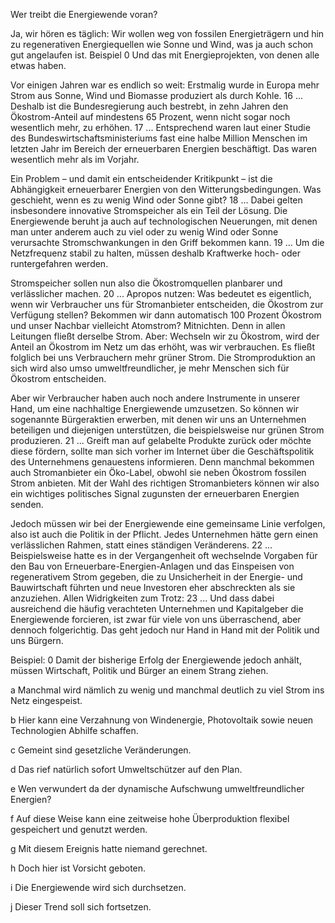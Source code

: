 Wer treibt die Energiewende voran?

Ja, wir hören es täglich: Wir wollen weg von fossilen Energieträgern und hin zu regenerativen Energiequellen wie Sonne und Wind, was ja auch schon gut angelaufen ist. Beispiel 0 Und das mit Energieprojekten, von denen alle etwas haben.

Vor einigen Jahren war es endlich so weit: Erstmalig wurde in Europa mehr Strom aus Sonne, Wind und Biomasse produziert als durch Kohle. 16 ... Deshalb ist die Bundesregierung auch bestrebt, in zehn Jahren den Ökostrom-Anteil auf mindestens 65 Prozent, wenn nicht sogar noch wesentlich mehr, zu erhöhen. 17 ... Entsprechend waren laut einer Studie des Bundeswirtschaftsministeriums fast eine halbe Million Menschen im letzten Jahr im Bereich der erneuerbaren Energien beschäftigt. Das waren wesentlich mehr als im Vorjahr.

Ein Problem – und damit ein entscheidender Kritikpunkt – ist die Abhängigkeit erneuerbarer Energien von den Witterungsbedingungen. Was geschieht, wenn es zu wenig Wind oder Sonne gibt? 18 ... Dabei gelten insbesondere innovative Stromspeicher als ein Teil der Lösung. Die Energiewende beruht ja auch auf technologischen Neuerungen, mit denen man unter anderem auch zu viel oder zu wenig Wind oder Sonne verursachte Stromschwankungen in den Griff bekommen kann. 19 ... Um die Netzfrequenz stabil zu halten, müssen deshalb Kraftwerke hoch- oder runtergefahren werden.

Stromspeicher sollen nun also die Ökostromquellen planbarer und verlässlicher machen. 20 ... Apropos nutzen: Was bedeutet es eigentlich, wenn wir Verbraucher uns für Stromanbieter entscheiden, die Ökostrom zur Verfügung stellen? Bekommen wir dann automatisch 100 Prozent Ökostrom und unser Nachbar vielleicht Atomstrom? Mitnichten. Denn in allen Leitungen fließt derselbe Strom. Aber: Wechseln wir zu Ökostrom, wird der Anteil an Ökostrom im Netz um das erhöht, was wir verbrauchen. Es fließt folglich bei uns Verbrauchern mehr grüner Strom. Die Stromproduktion an sich wird also umso umweltfreundlicher, je mehr Menschen sich für Ökostrom entscheiden.

Aber wir Verbraucher haben auch noch andere Instrumente in unserer Hand, um eine nachhaltige Energiewende umzusetzen. So können wir sogenannte Bürgeraktien erwerben, mit denen wir uns an Unternehmen beteiligen und diejenigen unterstützen, die beispielsweise nur grünen Strom produzieren. 21 ... Greift man auf gelabelte Produkte zurück oder möchte diese fördern, sollte man sich vorher im Internet über die Geschäftspolitik des Unternehmens genauestens informieren. Denn manchmal bekommen auch Stromanbieter ein Öko-Label, obwohl sie neben Ökostrom fossilen Strom anbieten. Mit der Wahl des richtigen Stromanbieters können wir also ein wichtiges politisches Signal zugunsten der erneuerbaren Energien senden.

Jedoch müssen wir bei der Energiewende eine gemeinsame Linie verfolgen, also ist auch die Politik in der Pflicht. Jedes Unternehmen hätte gern einen verlässlichen Rahmen, statt eines ständigen Veränderens. 22 ... Beispielsweise hatte es in der Vergangenheit oft wechselnde Vorgaben für den Bau von Erneuerbare-Energien-Anlagen und das Einspeisen von regenerativem Strom gegeben, die zu Unsicherheit in der Energie- und Bauwirtschaft führten und neue Investoren eher abschreckten als sie anzuziehen. Allen Widrigkeiten zum Trotz: 23 ... Und dass dabei ausreichend die häufig verachteten Unternehmen und Kapitalgeber die Energiewende forcieren, ist zwar für viele von uns überraschend, aber dennoch folgerichtig. Das geht jedoch nur Hand in Hand mit der Politik und uns Bürgern.

Beispiel:
0 Damit der bisherige Erfolg der Energiewende jedoch anhält, müssen Wirtschaft, Politik und Bürger an einem Strang ziehen.

a Manchmal wird nämlich zu wenig und manchmal deutlich zu viel Strom ins Netz eingespeist.

b Hier kann eine Verzahnung von Windenergie, Photovoltaik sowie neuen Technologien Abhilfe schaffen.

c Gemeint sind gesetzliche Veränderungen.

d Das rief natürlich sofort Umweltschützer auf den Plan.

e Wen verwundert da der dynamische Aufschwung umweltfreundlicher Energien?

f Auf diese Weise kann eine zeitweise hohe Überproduktion flexibel gespeichert und genutzt werden.

g Mit diesem Ereignis hatte niemand gerechnet.

h Doch hier ist Vorsicht geboten.

i Die Energiewende wird sich durchsetzen.

j Dieser Trend soll sich fortsetzen.
